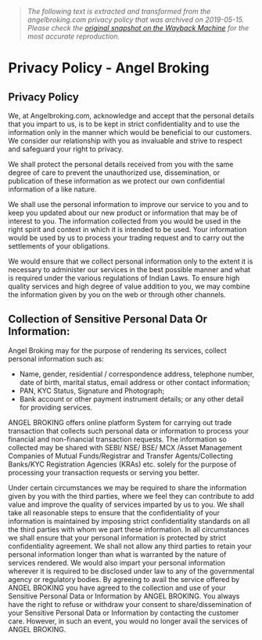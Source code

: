 > *The following text is extracted and transformed from the angelbroking.com privacy policy that was archived on 2019-05-15. Please check the [original snapshot on the Wayback Machine](https://web.archive.org/web/20190515115238id_/https%3A//www.angelbroking.com/ppc/privacy-policy) for the most accurate reproduction.*

# Privacy Policy - Angel Broking

## Privacy Policy

We, at Angelbroking.com, acknowledge and accept that the personal details that you impart to us, is to be kept in strict confidentiality and to use the information only in the manner which would be beneficial to our customers. We consider our relationship with you as invaluable and strive to respect and safeguard your right to privacy.

We shall protect the personal details received from you with the same degree of care to prevent the unauthorized use, dissemination, or publication of these information as we protect our own confidential information of a like nature.

We shall use the personal information to improve our service to you and to keep you updated about our new product or information that may be of interest to you. The information collected from you would be used in the right spirit and context in which it is intended to be used. Your information would be used by us to process your trading request and to carry out the settlements of your obligations.

We would ensure that we collect personal information only to the extent it is necessary to administer our services in the best possible manner and what is required under the various regulations of Indian Laws. To ensure high quality services and high degree of value addition to you, we may combine the information given by you on the web or through other channels.

## Collection of Sensitive Personal Data Or Information:

Angel Broking may for the purpose of rendering its services, collect personal information such as:

  * Name, gender, residential / correspondence address, telephone number, date of birth, marital status, email address or other contact information;
  * PAN, KYC Status, Signature and Photograph;
  * Bank account or other payment instrument details; or any other detail for providing services.



ANGEL BROKING offers online platform System for carrying out trade transaction that collects such personal data or information to process your financial and non-financial transaction requests. The information so collected may be shared with SEBI/ NSE/ BSE/ MCX /Asset Management Companies of Mutual Funds/Registrar and Transfer Agents/Collecting Banks/KYC Registration Agencies (KRAs) etc. solely for the purpose of processing your transaction requests or serving you better.

Under certain circumstances we may be required to share the information given by you with the third parties, where we feel they can contribute to add value and improve the quality of services imparted by us to you. We shall take all reasonable steps to ensure that the confidentiality of your information is maintained by imposing strict confidentiality standards on all the third parties with whom we part these information. In all circumstances we shall ensure that your personal information is protected by strict confidentiality agreement. We shall not allow any third parties to retain your personal information longer than what is warranted by the nature of services rendered. We would also impart your personal information wherever it is required to be disclosed under law to any of the governmental agency or regulatory bodies. By agreeing to avail the service offered by ANGEL BROKING you have agreed to the collection and use of your Sensitive Personal Data or Information by ANGEL BROKING. You always have the right to refuse or withdraw your consent to share/dissemination of your Sensitive Personal Data or Information by contacting the customer care. However, in such an event, you would no longer avail the services of ANGEL BROKING.
